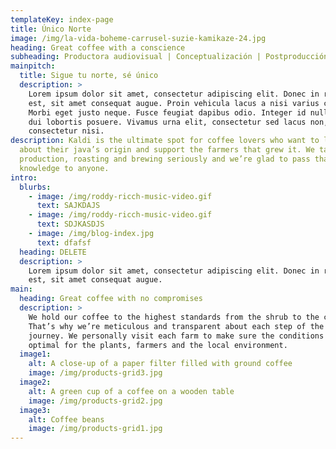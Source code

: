 ```yaml
---
templateKey: index-page
title: Único Norte
image: /img/la-vida-boheme-carrusel-suzie-kamikaze-24.jpg
heading: Great coffee with a conscience
subheading: Productora audiovisual | Conceptualización | Postproducción
mainpitch:
  title: Sigue tu norte, sé único
  description: >
    Lorem ipsum dolor sit amet, consectetur adipiscing elit. Donec in rhoncus
    est, sit amet consequat augue. Proin vehicula lacus a nisi varius commodo.
    Morbi eget justo neque. Fusce feugiat dapibus odio. Integer id nulla quis
    dui lobortis posuere. Vivamus urna elit, consectetur sed lacus non, dictum
    consectetur nisi.
description: Kaldi is the ultimate spot for coffee lovers who want to learn
  about their java’s origin and support the farmers that grew it. We take coffee
  production, roasting and brewing seriously and we’re glad to pass that
  knowledge to anyone.
intro:
  blurbs:
    - image: /img/roddy-ricch-music-video.gif
      text: SAJKDAJS
    - image: /img/roddy-ricch-music-video.gif
      text: SDJKASDJS
    - image: /img/blog-index.jpg
      text: dfafsf
  heading: DELETE
  description: >
    Lorem ipsum dolor sit amet, consectetur adipiscing elit. Donec in rhoncus
    est, sit amet consequat augue. 
main:
  heading: Great coffee with no compromises
  description: >
    We hold our coffee to the highest standards from the shrub to the cup.
    That’s why we’re meticulous and transparent about each step of the coffee’s
    journey. We personally visit each farm to make sure the conditions are
    optimal for the plants, farmers and the local environment.
  image1:
    alt: A close-up of a paper filter filled with ground coffee
    image: /img/products-grid3.jpg
  image2:
    alt: A green cup of a coffee on a wooden table
    image: /img/products-grid2.jpg
  image3:
    alt: Coffee beans
    image: /img/products-grid1.jpg
---
```

